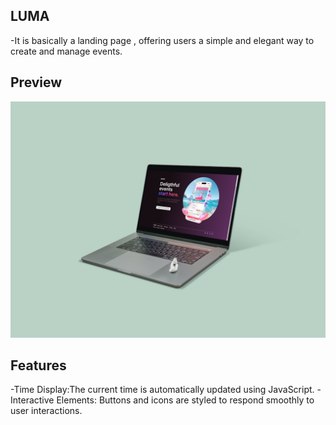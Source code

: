 ## LUMA 
-It is basically a landing page , offering users a simple and elegant way to create and manage events. 

## Preview 
![image](Mockup.png)

## Features
-Time Display:The current time is automatically updated using JavaScript.
-Interactive Elements: Buttons and icons are styled to respond smoothly to user interactions.
